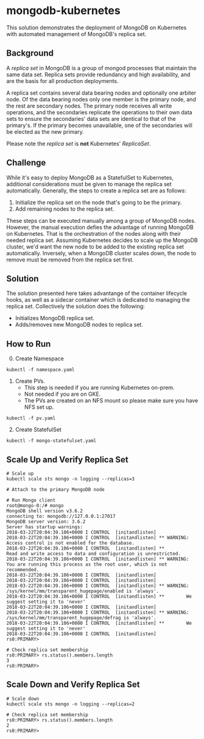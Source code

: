 # mongodb-kubernetes

This solution demonstrates the deployment of MongoDB on Kubernetes with automated management of MongoDB's replica set.

## Background
A *replica set* in MongoDB is a group of mongod processes that maintain the same data set. Replica sets provide redundancy and high availability, and are the basis for all production deployments. 

A replica set contains several data bearing nodes and optionally one arbiter node. Of the data bearing nodes only one member is the primary node, and the rest are secondary nodes. The primary node receives all write operations, and the secondaries replicate the operations to their own data sets to ensure the secondaries' data sets are identical to that of the primary's. If the primary becomes unavailable, one of the secondaries will be elected as the new primary.

Please note the *replica set* is **not** Kubernetes' *ReplicaSet*.

## Challenge
While it's easy to deploy MongoDB as a StatefulSet to Kubernetes, additional considerations must be given to manage the replica set automatically. Generally, the steps to create a replica set are as follows:
1. Initialize the replica set on the node that's going to be the primary.
2. Add remaining nodes to the replica set.

These steps can be executed manually among a group of MongoDB nodes. However, the manual execution defies the advantage of running MongoDB on Kubernetes. That is the orchestration of the nodes along with their needed replica set. Assuming Kubernetes decides to scale up the MongoDB cluster, we'd want the new node to be added to the existing replica set automatically. Inversely, when a MongoDB cluster scales down, the node to remove must be removed from the replica set first.

## Solution
The solution presented here takes advantange of the container lifecycle hooks, as well as a sidecar container which is dedicated to managing the replica set. Collectively the solution does the following:
- Initializes MongoDB replica set.
- Adds/removes new MongoDB nodes to replica set.

## How to Run
0. Create Namespace
```
kubectl -f namespace.yaml
```
1. Create PVs. 
   - This step is needed if you are running Kubernetes on-prem. 
   - Not needed if you are on GKE.
   - The PVs are created on an NFS mount so please make sure you have NFS set up.
```
kubectl -f pv.yaml
```

2. Create StatefulSet
```
kubectl -f mongo-statefulset.yaml
```

## Scale Up and Verify Replica Set
```
# Scale up
kubectl scale sts mongo -n logging --replicas=3

# Attach to the primary MongoDB node

# Run Mongo client
root@mongo-0:/# mongo
MongoDB shell version v3.6.2
connecting to: mongodb://127.0.0.1:27017
MongoDB server version: 3.6.2
Server has startup warnings:
2018-03-22T20:04:39.106+0000 I CONTROL  [initandlisten]
2018-03-22T20:04:39.106+0000 I CONTROL  [initandlisten] ** WARNING: Access control is not enabled for the database.
2018-03-22T20:04:39.106+0000 I CONTROL  [initandlisten] **          Read and write access to data and configuration is unrestricted.
2018-03-22T20:04:39.106+0000 I CONTROL  [initandlisten] ** WARNING: You are running this process as the root user, which is not recommended.
2018-03-22T20:04:39.106+0000 I CONTROL  [initandlisten]
2018-03-22T20:04:39.106+0000 I CONTROL  [initandlisten]
2018-03-22T20:04:39.106+0000 I CONTROL  [initandlisten] ** WARNING: /sys/kernel/mm/transparent_hugepage/enabled is 'always'.
2018-03-22T20:04:39.106+0000 I CONTROL  [initandlisten] **        We suggest setting it to 'never'
2018-03-22T20:04:39.106+0000 I CONTROL  [initandlisten]
2018-03-22T20:04:39.106+0000 I CONTROL  [initandlisten] ** WARNING: /sys/kernel/mm/transparent_hugepage/defrag is 'always'.
2018-03-22T20:04:39.106+0000 I CONTROL  [initandlisten] **        We suggest setting it to 'never'
2018-03-22T20:04:39.106+0000 I CONTROL  [initandlisten]
rs0:PRIMARY>

# Check replica set membership
rs0:PRIMARY> rs.status().members.length
3
rs0:PRIMARY>
```

## Scale Down and Verify Replica Set
```
# Scale down
kubectl scale sts mongo -n logging --replicas=2

# Check replica set membership
rs0:PRIMARY> rs.status().members.length
2
rs0:PRIMARY>
```

